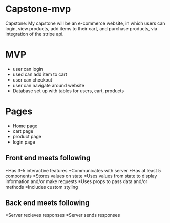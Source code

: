 # Capstone-mvp
Capstone:
My capstone will be an e-commerce website, in which users can login, view products, add items to their cart, and purchase products, via integration of the stripe api.


# MVP
* user can login
* used can add item to cart
* user can checkout
* user can navigate around website
* Database set up with tables for users, cart, products


# Pages
* Home page
* cart page
* product page
* login page

## Front end meets following
*Has 3-5 interactive features
*Communicates with server
*Has at least 5 components
*Stores values on state
*Uses values from state to display information and/or make requests
*Uses props to pass data and/or methods
*Includes custom styling

## Back end meets following
*Server recieves responses 
*Server sends responses

